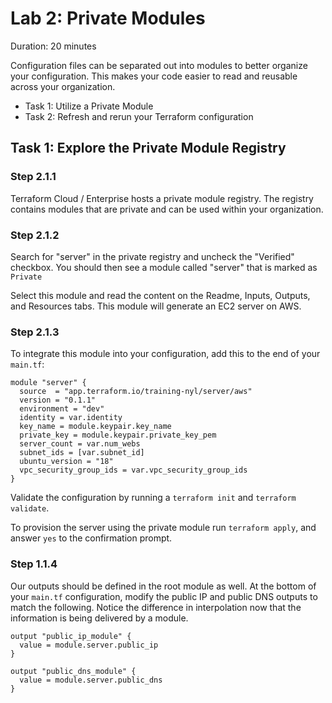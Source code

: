 # Lab 2: Private Modules

Duration: 20 minutes

Configuration files can be separated out into modules to better organize your configuration. This makes your code easier to read and reusable across your organization.

- Task 1: Utilize a Private Module
- Task 2: Refresh and rerun your Terraform configuration

## Task 1: Explore the Private Module Registry

### Step 2.1.1

Terraform Cloud / Enterprise hosts a private module registry.  The registry contains modules that are private and can be used within your organization.

### Step 2.1.2

Search for "server" in the private registry and uncheck the "Verified" checkbox. You should then see a module called "server" that is marked as `Private`

Select this module and read the content on the Readme, Inputs, Outputs, and Resources tabs. This module will generate an EC2 server on AWS.

### Step 2.1.3

To integrate this module into your configuration, add this to the end of your `main.tf`:

```hcl
module "server" {
  source  = "app.terraform.io/training-nyl/server/aws"
  version = "0.1.1"
  environment = "dev"
  identity = var.identity
  key_name = module.keypair.key_name
  private_key = module.keypair.private_key_pem
  server_count = var.num_webs
  subnet_ids = [var.subnet_id]
  ubuntu_version = "18"
  vpc_security_group_ids = var.vpc_security_group_ids
}
```

Validate the configuration by running a `terraform init` and `terraform validate`.

To provision the server using the private module run `terraform apply`, and answer `yes` to the confirmation prompt.

### Step 1.1.4

Our outputs should be defined in the root module as well. At the bottom of your
`main.tf` configuration, modify the public IP and public DNS outputs to match
the following. Notice the difference in interpolation now that the information
is being delivered by a module.

```hcl
output "public_ip_module" {
  value = module.server.public_ip
}

output "public_dns_module" {
  value = module.server.public_dns
}
```
